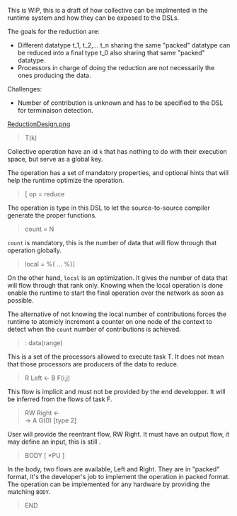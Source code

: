 This is WIP, this is a draft of how collective can be implmented in the runtime system and how they can be exposed to the DSLs.

The goals for the reduction are:
* Different datatype t_1, t_2,... t_n sharing the same "packed" datatype can be reduced into a final type t_0 also sharing that same "packed" datatype.
* Processors in charge of doing the reduction are not necessarily the ones producing the data.

Challenges:
* Number of contribution is unknown and has to be specified to the DSL for terminaison detection.

[ReductionDesign.png](https://bitbucket.org/repo/aX9b8L/images/666644334-ReductionDesign.png "Reduction in PTG")

> T(k)

Collective operation have an id `k` that has nothing to do with their execution space, but serve as a global key.

The operation has a set of mandatory properties, and optional hints that will help the runtime optimize the operation.

> [ op = reduce

The operation is type in this DSL to let the source-to-source compiler generate the proper functions.

> count = N

`count` is mandatory, this is the number of data that will flow through that operation globally.

> local = %{  ...  %}] 

On the other hand, `local` is an optimization. It gives the number of data that will flow through that rank only. Knowing when the local operation is done enable the runtime to start the final operation over the network as soon as possible.

The alternative of not knowing the local number of contributions forces the runtime to atomicly increment a counter on one node of the context to detect when the `count` number of contributions is achieved.

> : data(range)

This is a set of the processors allowed to execute task T. It does not mean that those processors are producers of the data to reduce.

> R    Left  <- B F(i,j)

This flow is implicit and must not be provided by the end developper. It will be inferred from the flows of task F.

> RW   Right <-  
>            ->  A G(0)     [type 2]

User will provide the reentrant flow, RW Right. It must have an output flow, it may define an input, this is still .

> BODY [ *PU ]

In the body, two flows are available, Left and Right. They are in "packed" format, it's the developer's job to implement the operation in packed format. The operation can be implemented for any hardware by providing the matching `BODY`.

> END